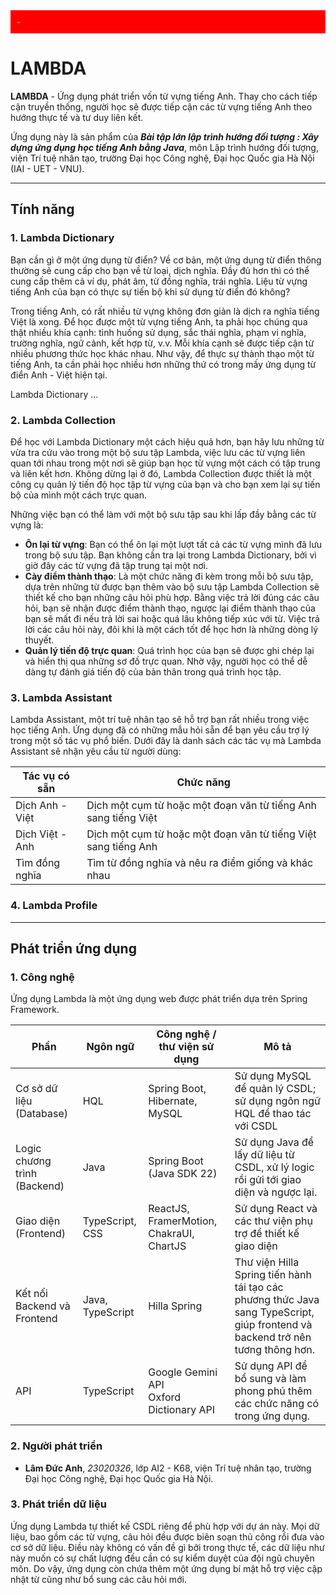 <div style="background-color:red;color:white;padding:10px;">-</div>

# LAMBDA

**LAMBDA** - Ứng dụng phát triển vốn từ vựng tiếng Anh. Thay cho cách tiếp cận truyền thống,
người học sẽ được tiếp cận các từ vựng tiếng Anh theo hướng thực tế và tư duy liên kết.

Ứng dụng này là sản phẩm của _**Bài tập lớn lập trình hướng đối tượng : Xây dựng ứng dụng học tiếng Anh bằng Java**_,
môn Lập trình hướng đối tượng, viện Trí tuệ nhân tạo, trường Đại học Công nghệ, Đại học Quốc gia Hà Nội (IAI - UET -
VNU).

----

## Tính năng

### 1. Lambda Dictionary

Bạn cần gì ở một ứng dụng từ điển? Về cơ bản, một ứng dụng từ điển thông thường sẽ cung cấp cho bạn về từ loại,
dịch nghĩa. Đầy đủ hơn thì có thể cung cấp thêm cả ví dụ, phát âm, từ đồng nghĩa, trái nghĩa. Liệu từ vựng tiếng
Anh của bạn có thực sự tiến bộ khi sử dụng từ điển đó không?

Trong tiếng Anh, có rất nhiều từ vựng không đơn giản là dịch ra nghĩa tiếng Việt là xong. Để học được một từ vựng
tiếng Anh, ta phải học chúng qua thật nhiều khía cạnh: tình huống sử dụng, sắc thái nghĩa, phạm vi nghĩa, trường nghĩa,
ngữ cảnh, kết hợp từ, v.v.
Mỗi khía cạnh sẽ được tiếp cận từ nhiều phương thức học khác nhau. Như vậy, để thực sự thành thạo một từ
tiếng Anh, ta cần phải học nhiều hơn những thứ có trong mấy ứng dụng từ điển Anh - Việt hiện tại.

Lambda Dictionary ...

### 2. Lambda Collection

Để học với Lambda Dictionary một cách hiệu quả hơn, bạn hãy lưu những từ vừa tra cứu vào trong một bộ sưu tập Lambda,
việc lưu các từ vựng liên quan tới nhau trong một nơi sẽ giúp bạn học từ vựng một cách có tập trung và liên kết hơn.
Không dừng lại ở đó, Lambda Collection được thiết là một công cụ quản lý tiến độ học tập từ vựng của bạn và cho bạn
xem lại sự tiến bộ của mình một cách trực quan.

Những việc bạn có thể làm với một bộ sưu tập sau khi lấp đầy bằng các từ vựng là:

- **Ôn lại từ vựng**: Bạn có thể ôn lại một lượt tất cả các từ vựng mình đã lưu trong bộ sưu tập. Bạn không cần tra
  lại trong Lambda Dictionary, bởi vì giờ đây các từ vựng đã tập trung tại một nơi.
- **Cày điểm thành thạo**: Là một chức năng đi kèm trong mỗi bộ sưu tập, dựa trên những từ được bạn thêm vào bộ sưu tập
  Lambda Collection sẽ thiết kế cho bạn những câu hỏi phù hợp. Bằng việc trả lời đúng các câu hỏi, bạn sẽ nhận được điểm
  thành thạo, ngược lại
  điểm thành thạo của bạn sẽ mất đi nếu trả lời sai hoặc quá lâu không tiếp xúc với từ. Việc trả lời các câu hỏi này,
  đôi
  khi là một cách tốt để học hơn là những dòng lý thuyết.
- **Quản lý tiến độ trực quan**: Quá trình học của bạn sẽ được ghi chép lại và hiển thị qua những sơ đồ trực quan.
  Nhờ vậy, người học có thể dễ dàng tự đánh giá tiến độ của bản thân trong quá trình học tập.

### 3. Lambda Assistant

Lambda Assistant, một trí tuệ nhân tạo sẽ hỗ trợ bạn rất nhiều trong việc học tiếng Anh. Ứng dụng đã có những mẫu hỏi
sẵn để bạn yêu cầu trợ lý trong một số tác vụ phổ biến. Dưới đây là danh sách các tác vụ mà Lambda Assistant sẽ nhận yêu
cầu từ người dùng:

| Tác vụ có sẵn   | Chức năng                                                      |
|-----------------|----------------------------------------------------------------|
| Dịch Anh - Việt | Dịch một cụm từ hoặc một đoạn văn từ tiếng Anh sang tiếng Việt |
| Dịch Việt - Anh | Dịch một cụm từ hoặc một đoạn văn từ tiếng Việt sang tiếng Anh |
| Tìm đồng nghĩa  | Tìm từ đồng nghĩa và nêu ra điểm giống và khác nhau            |

### 4. Lambda Profile

----

## Phát triển ứng dụng

### 1. Công nghệ

Ứng dụng Lambda là một ứng dụng web được phát triển dựa trên Spring Framework.

| Phần                             | Ngôn ngữ         | Công nghệ / thư viện sử dụng                  | Mô tả                                                                                                                           |
|----------------------------------|------------------|-----------------------------------------------|---------------------------------------------------------------------------------------------------------------------------------|
| Cơ sở dữ liệu<br/>(Database)     | HQL              | Spring Boot, Hibernate, MySQL                 | Sử dụng MySQL để quản lý CSDL; sử dụng ngôn ngữ HQL để thao tác với CSDL                                                        |
| Logic chương trình<br/>(Backend) | Java             | Spring Boot <br/> (Java SDK 22)               | Sử dụng Java để lấy dữ liệu từ CSDL, xử lý logic rồi gửi tới giao diện và ngược lại.                                            |
| Giao diện<br/>(Frontend)         | TypeScript, CSS  | ReactJS, FramerMotion, ChakraUI, ChartJS      | Sử dụng React và các thư viện phụ trợ để thiết kế giao diện                                                                     | 
| Kết nối Backend và Frontend      | Java, TypeScript | Hilla Spring                                  | Thư viện Hilla Spring tiến hành tái tạo các phương thức Java sang TypeScript, giúp frontend và backend trở nên tương thông hơn. |
| API                              | TypeScript       | Google Gemini API <br/> Oxford Dictionary API | Sử dụng API để bổ sung và làm phong phú thêm các chức năng có trong ứng dụng.                                                   |

### 2. Người phát triển

- **Lâm Đức Anh**, _23020326_, lớp AI2 - K68, viện Trí tuệ nhân tạo, trường Đại học Công nghệ, Đại học Quốc gia Hà Nội.

### 3. Phát triển dữ liệu

Ứng dụng Lambda tự thiết kế CSDL riêng để phù hợp với dự án này. Mọi dữ liệu, bao gồm các từ vựng, câu hỏi đều được biên
soạn
thủ công rồi đưa vào cơ sở dữ liệu. Điều này không có vấn đề gì bởi trong thực tế, các dữ liệu như này muốn có sự chất
lượng
đều cần có sự kiểm duyệt của đội ngũ chuyên môn. Do vậy, ứng dụng còn chứa thêm một ứng dụng bí mật hỗ trợ việc cập nhật
từ
cũng như bổ sung các câu hỏi mới.


